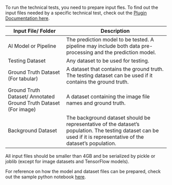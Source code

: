 To run the technical tests, you need to prepare input fles. To find out the input files needed by a specific technical test, check out the [Plugin Documentation here]().  <!-- TODO: Link -->

| Input File/ Folder | Description |
| ---------- | ---- |
| AI Model or Pipeline | The prediction model to be tested. A pipeline may include both data pre-processing and the prediction model. |
| Testing Dataset | Any dataset to be used for testing. |
| Ground Truth Dataset (For tabular) | A dataset that contains the ground truth. The testing dataset can be used if it contains the ground truth. |
| Ground Truth Dataset/ Annotated Ground Truth Dataset (For image) | A dataset containing the image file names and ground truth. |
| Background Dataset | The background dataset should be representative of the dataset’s population. The testing dataset can be used if it is representative of the dataset’s population. |

All input files should be smaller than 4GB and be serialized by pickle or joblib (except for image datasets and TensorFlow models).

For reference on how the model and dataset files can be prepared, check out the sample python notebook [here](). <!-- TODO: Link -->
